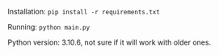 Installation: `pip install -r requirements.txt`

Running: `python main.py`

Python version: 3.10.6, not sure if it will work with older ones.
